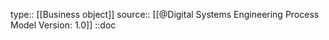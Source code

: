 type:: [[Business object]]
source:: [[@Digital Systems Engineering Process Model Version: 1.0]]
::doc
